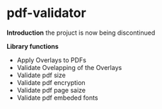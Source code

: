 # pdf-validator

**Introduction**
the projuct is now being discontinued

**Library functions**

- Apply Overlays to PDFs
- Validate Ovelapping of the Overlays
- Validate pdf size
- Validate pdf encryption
- Validate pdf page saize
- Validate pdf embeded fonts

